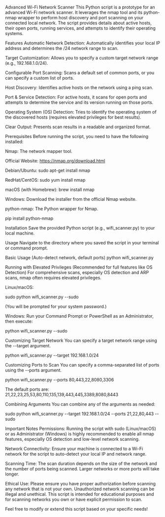 Advanced Wi-Fi Network Scanner
This Python script is a prototype for an advanced Wi-Fi network scanner. It leverages the nmap tool and its python-nmap wrapper to perform host discovery and port scanning on your connected local network. The script provides details about active hosts, their open ports, running services, and attempts to identify their operating systems.

Features
Automatic Network Detection: Automatically identifies your local IP address and determines the /24 network range to scan.

Target Customization: Allows you to specify a custom target network range (e.g., 192.168.1.0/24).

Configurable Port Scanning: Scans a default set of common ports, or you can specify a custom list of ports.

Host Discovery: Identifies active hosts on the network using a ping scan.

Port & Service Detection: For active hosts, it scans for open ports and attempts to determine the service and its version running on those ports.

Operating System (OS) Detection: Tries to identify the operating system of the discovered hosts (requires elevated privileges for best results).

Clear Output: Presents scan results in a readable and organized format.

Prerequisites
Before running the script, you need to have the following installed:

Nmap: The network mapper tool.

Official Website: https://nmap.org/download.html

Debian/Ubuntu: sudo apt-get install nmap

RedHat/CentOS: sudo yum install nmap

macOS (with Homebrew): brew install nmap

Windows: Download the installer from the official Nmap website.

python-nmap: The Python wrapper for Nmap.

pip install python-nmap

Installation
Save the provided Python script (e.g., wifi_scanner.py) to your local machine.

Usage
Navigate to the directory where you saved the script in your terminal or command prompt.

Basic Usage (Auto-detect network, default ports)
python wifi_scanner.py

Running with Elevated Privileges (Recommended for full features like OS Detection)
For comprehensive scans, especially OS detection and ARP scans, nmap often requires elevated privileges.

Linux/macOS:

sudo python wifi_scanner.py --sudo

(You will be prompted for your system password.)

Windows:
Run your Command Prompt or PowerShell as an Administrator, then execute:

python wifi_scanner.py --sudo

Customizing Target Network
You can specify a target network range using the --target argument.

python wifi_scanner.py --target 192.168.1.0/24

Customizing Ports to Scan
You can specify a comma-separated list of ports using the --ports argument.

python wifi_scanner.py --ports 80,443,22,8080,3306

The default ports are: 21,22,23,25,53,80,110,135,139,443,445,3389,8080,8443

Combining Arguments
You can combine any of the arguments as needed:

sudo python wifi_scanner.py --target 192.168.1.0/24 --ports 21,22,80,443 --sudo

Important Notes
Permissions: Running the script with sudo (Linux/macOS) or as Administrator (Windows) is highly recommended to enable all nmap features, especially OS detection and low-level network scanning.

Network Connectivity: Ensure your machine is connected to a Wi-Fi network for the script to auto-detect your local IP and network range.

Scanning Time: The scan duration depends on the size of the network and the number of ports being scanned. Larger networks or more ports will take longer.

Ethical Use: Please ensure you have proper authorization before scanning any network that is not your own. Unauthorized network scanning can be illegal and unethical. This script is intended for educational purposes and for scanning networks you own or have explicit permission to scan.

Feel free to modify or extend this script based on your specific needs!
